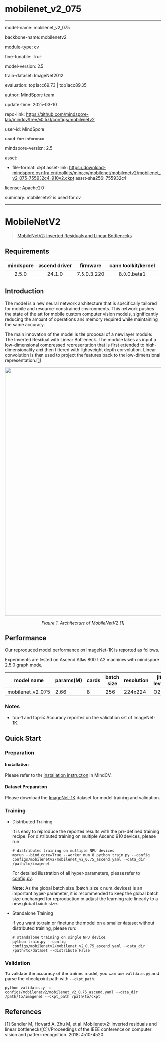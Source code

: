 # mobilenet_v2_075

---

model-name: mobilenet_v2_075

backbone-name: mobilenetv2

module-type: cv

fine-tunable: True

model-version: 2.5

train-dataset: ImageNet2012

evaluation: top1acc69.73 | top1acc89.35

author: MindSpore team

update-time: 2025-03-10

repo-link: <https://github.com/mindspore-lab/mindcv/tree/v0.5.0/configs/mobilenetv2>

user-id: MindSpore

used-for: inference

mindspore-version: 2.5

asset:

- file-format: ckpt
  asset-link: <https://download-mindspore.osinfra.cn/toolkits/mindcv/mobilenet/mobilenetv2/mobilenet_v2_075-755932c4-910v2.ckpt>
  asset-sha256: 755932c4

license: Apache2.0

summary: mobilenetv2 is used for cv

---

# MobileNetV2

> [MobileNetV2: Inverted Residuals and Linear Bottlenecks](https://arxiv.org/abs/1801.04381)

## Requirements

| mindspore | ascend driver |  firmware   | cann toolkit/kernel |
| :-------: | :-----------: | :---------: | :-----------------: |
|   2.5.0   |    24.1.0     | 7.5.0.3.220 |     8.0.0.beta1     |

## Introduction

The model is a new neural network architecture that is specifically tailored for mobile and resource-constrained environments. This network pushes the state of the art for mobile custom computer vision models, significantly reducing the amount of operations and memory required while maintaining the same accuracy.

The main innovation of the model is the proposal of a new layer module: The Inverted Residual with Linear Bottleneck. The module takes as input a low-dimensional compressed representation that is first extended to high-dimensionality and then filtered with lightweight depth convolution. Linear convolution is then used to project the features back to the low-dimensional representation.[[1](#references)]

<p align="center">
  <img src="https://user-images.githubusercontent.com/53842165/210044190-8b5aab08-75fe-4e2c-87cc-d3529d9c60cd.png" width=800 />
</p>
<p align="center">
  <em>Figure 1. Architecture of MobileNetV2 [<a href="#references">1</a>] </em>
</p>

## Performance

Our reproduced model performance on ImageNet-1K is reported as follows.

Experiments are tested on Ascend Atlas 800T A2 machines with mindspore 2.5.0 graph mode.

| model name       | params(M) | cards | batch size | resolution | jit level | graph compile | ms/step | img/s    | acc@top1 | acc@top5 | recipe                                                                                                      | weight                                                                                                                      |
| ---------------- | --------- | ----- | ---------- | ---------- | --------- | ------------- | ------- | -------- | -------- | -------- | ----------------------------------------------------------------------------------------------------------- | --------------------------------------------------------------------------------------------------------------------------- |
| mobilenet_v2_075 | 2.66      | 8     | 256        | 224x224    | O2        | 233s          | 174.65  | 11726.31 | 69.73    | 89.35    | [yaml](https://github.com/mindspore-lab/mindcv/blob/main/configs/mobilenetv2/mobilenet_v2_0.75_ascend.yaml) | [weights](https://download-mindspore.osinfra.cn/toolkits/mindcv/mobilenet/mobilenetv2/mobilenet_v2_075-755932c4-910v2.ckpt) |

### Notes

- top-1 and top-5: Accuracy reported on the validation set of ImageNet-1K.

## Quick Start

### Preparation

#### Installation

Please refer to the [installation instruction](https://mindspore-lab.github.io/mindcv/installation/) in MindCV.

#### Dataset Preparation

Please download the [ImageNet-1K](https://www.image-net.org/challenges/LSVRC/2012/index.php) dataset for model training and validation.

### Training

- Distributed Training

  It is easy to reproduce the reported results with the pre-defined training recipe. For distributed training on multiple Ascend 910 devices, please run

  ```shell
  # distributed training on multiple NPU devices
  msrun --bind_core=True --worker_num 8 python train.py --config configs/mobilenetv2/mobilenet_v2_0.75_ascend.yaml --data_dir /path/to/imagenet
  ```

  For detailed illustration of all hyper-parameters, please refer to [config.py](https://github.com/mindspore-lab/mindcv/blob/main/config.py).

  **Note:** As the global batch size (batch_size x num_devices) is an important hyper-parameter, it is recommended to keep the global batch size unchanged for reproduction or adjust the learning rate linearly to a new global batch size.

- Standalone Training

  If you want to train or finetune the model on a smaller dataset without distributed training, please run:

  ```shell
  # standalone training on single NPU device
  python train.py --config configs/mobilenetv2/mobilenet_v2_0.75_ascend.yaml --data_dir /path/to/dataset --distribute False
  ```

### Validation

To validate the accuracy of the trained model, you can use `validate.py` and parse the checkpoint path with `--ckpt_path`.

```shell
python validate.py -c configs/mobilenetv2/mobilenet_v2_0.75_ascend.yaml --data_dir /path/to/imagenet --ckpt_path /path/to/ckpt
```

## References

[1] Sandler M, Howard A, Zhu M, et al. Mobilenetv2: Inverted residuals and linear bottlenecks[C]//Proceedings of the IEEE conference on computer vision and pattern recognition. 2018: 4510-4520.
